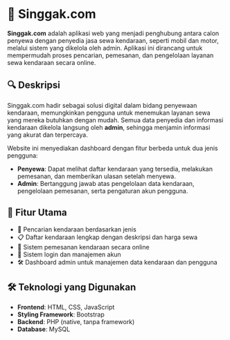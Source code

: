 # 🚗 Singgak.com

**Singgak.com** adalah aplikasi web yang menjadi penghubung antara calon penyewa dengan penyedia jasa sewa kendaraan, seperti mobil dan motor, melalui sistem yang dikelola oleh admin. Aplikasi ini dirancang untuk mempermudah proses pencarian, pemesanan, dan pengelolaan layanan sewa kendaraan secara online.

## 🔍 Deskripsi

Singgak.com hadir sebagai solusi digital dalam bidang penyewaan kendaraan, memungkinkan pengguna untuk menemukan layanan sewa yang mereka butuhkan dengan mudah. Semua data penyedia dan informasi kendaraan dikelola langsung oleh **admin**, sehingga menjamin informasi yang akurat dan terpercaya.

Website ini menyediakan dashboard dengan fitur berbeda untuk dua jenis pengguna:
- **Penyewa**: Dapat melihat daftar kendaraan yang tersedia, melakukan pemesanan, dan memberikan ulasan setelah menyewa.
- **Admin**: Bertanggung jawab atas pengelolaan data kendaraan, pengelolaan pemesanan, serta pengaturan akun pengguna.

## 🚀 Fitur Utama

- 🔎 Pencarian kendaraan berdasarkan jenis
- 📋 Daftar kendaraan lengkap dengan deskripsi dan harga sewa
- 📝 Sistem pemesanan kendaraan secara online
- 👥 Sistem login dan manajemen akun
- 🛠️ Dashboard admin untuk manajemen data kendaraan dan pengguna

## 🛠️ Teknologi yang Digunakan

- **Frontend**: HTML, CSS, JavaScript
- **Styling Framework**: Bootstrap
- **Backend**: PHP (native, tanpa framework)
- **Database**: MySQL
